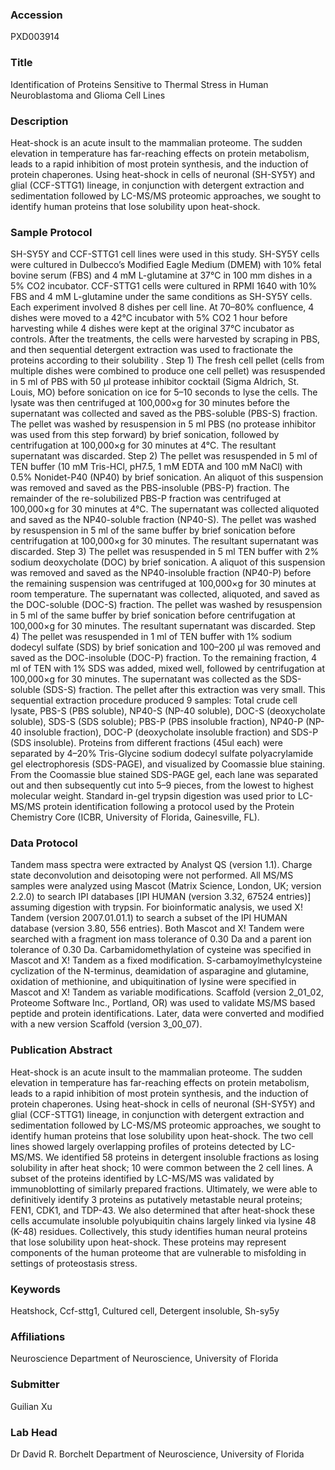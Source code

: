 ### Accession
PXD003914

### Title
Identification of Proteins Sensitive to Thermal Stress in Human Neuroblastoma and Glioma Cell Lines

### Description
Heat-shock is an acute insult to the mammalian proteome. The sudden elevation in temperature has far-reaching effects on protein metabolism, leads to a rapid inhibition of most protein synthesis, and the induction of protein chaperones. Using heat-shock in cells of neuronal (SH-SY5Y) and glial (CCF-STTG1) lineage, in conjunction with detergent extraction and sedimentation followed by LC-MS/MS proteomic approaches, we sought to identify human proteins that lose solubility upon heat-shock.

### Sample Protocol
SH-SY5Y and CCF-STTG1 cell lines were used in this study. SH-SY5Y cells were cultured in Dulbecco’s Modified Eagle Medium (DMEM) with 10% fetal bovine serum (FBS) and 4 mM L-glutamine at 37°C in 100 mm dishes in a 5% CO2 incubator. CCF-STTG1 cells were cultured in RPMI 1640 with 10% FBS and 4 mM L-glutamine under the same conditions as SH-SY5Y cells. Each experiment involved 8 dishes per cell line. At 70–80% confluence, 4 dishes were moved to a 42°C incubator with 5% CO2 1 hour before harvesting while 4 dishes were kept at the original 37°C incubator as controls.   After the treatments, the cells were harvested by scraping in PBS, and then sequential detergent extraction was used to fractionate the proteins according to their solubility .  Step 1) The fresh cell pellet (cells from multiple dishes were combined to produce one cell pellet) was resuspended in 5 ml of PBS with 50 µl protease inhibitor cocktail (Sigma Aldrich, St. Louis, MO) before sonication on ice for 5–10 seconds to lyse the cells. The lysate was then centrifuged at 100,000×g for 30 minutes before the supernatant was collected and saved as the PBS-soluble (PBS-S) fraction. The pellet was washed by resuspension in 5 ml PBS (no protease inhibitor was used from this step forward) by brief sonication, followed by centrifugation at 100,000×g for 30 minutes at 4°C. The resultant supernatant was discarded.  Step 2) The pellet was resuspended in 5 ml of TEN buffer (10 mM Tris-HCl, pH7.5, 1 mM EDTA and 100 mM NaCl) with 0.5% Nonidet-P40 (NP40) by brief sonication. An aliquot of this suspension was removed and saved as the PBS-insoluble (PBS-P) fraction. The remainder of the re-solubilized PBS-P fraction was centrifuged at 100,000×g for 30 minutes at 4°C. The supernatant was collected aliquoted and saved as the NP40-soluble fraction (NP40-S). The pellet was washed by resuspension in 5 ml of the same buffer by brief sonication before centrifugation at 100,000×g for 30 minutes. The resultant supernatant was discarded.  Step 3) The pellet was resuspended in 5 ml TEN buffer with 2% sodium deoxycholate (DOC) by brief sonication. A aliquot of this suspension was removed and saved as the NP40-insoluble fraction (NP40-P) before the remaining suspension was centrifuged at 100,000×g for 30 minutes at room temperature. The supernatant was collected, aliquoted, and saved as the DOC-soluble (DOC-S) fraction. The pellet was washed by resuspension in 5 ml of the same buffer by brief sonication before centrifugation at 100,000×g for 30 minutes. The resultant supernatant was discarded.  Step 4) The pellet was resuspended in 1 ml of TEN buffer with 1% sodium dodecyl sulfate (SDS) by brief sonication and 100–200 µl was removed and saved as the DOC-insoluble (DOC-P) fraction. To the remaining fraction, 4 ml of TEN with 1% SDS was added, mixed well, followed by centrifugation at 100,000×g for 30 minutes. The supernatant was collected as the SDS-soluble (SDS-S) fraction. The pellet after this extraction was very small.  This sequential extraction procedure produced 9 samples: Total crude cell lysate, PBS-S (PBS soluble), NP40-S (NP-40 soluble), DOC-S (deoxycholate soluble), SDS-S (SDS soluble); PBS-P (PBS insoluble fraction), NP40-P (NP-40 insoluble fraction), DOC-P (deoxycholate insoluble fraction) and SDS-P (SDS insoluble). Proteins from different fractions (45ul each) were separated by 4–20% Tris-Glycine sodium dodecyl sulfate polyacrylamide gel electrophoresis (SDS-PAGE), and visualized by Coomassie blue staining. From the Coomassie blue stained SDS-PAGE gel, each lane was separated out and then subsequently cut into 5–9 pieces, from the lowest to highest molecular weight. Standard in-gel trypsin digestion was used prior to LC-MS/MS protein identification following a protocol used by the Protein Chemistry Core (ICBR, University of Florida, Gainesville, FL).

### Data Protocol
Tandem mass spectra were extracted by Analyst QS (version 1.1). Charge state deconvolution and deisotoping were not performed. All MS/MS samples were analyzed using Mascot (Matrix Science, London, UK; version 2.2.0) to search IPI databases [IPI HUMAN (version 3.32, 67524 entries)] assuming digestion with trypsin. For bioinformatic analysis, we used X! Tandem (version 2007.01.01.1) to search a subset of the IPI HUMAN database (version 3.80, 556 entries). Both Mascot and X! Tandem were searched with a fragment ion mass tolerance of 0.30 Da and a parent ion tolerance of 0.30 Da. Carbamidomethylation of cysteine was specified in Mascot and X! Tandem as a fixed modification. S-carbamoylmethylcysteine cyclization of the N-terminus, deamidation of asparagine and glutamine, oxidation of methionine, and ubiquitination of lysine were specified in Mascot and X! Tandem as variable modifications. Scaffold (version 2_01_02, Proteome Software Inc., Portland, OR) was used to validate MS/MS based peptide and protein identifications. Later, data were converted and modified with a new version Scaffold (version 3_00_07).

### Publication Abstract
Heat-shock is an acute insult to the mammalian proteome. The sudden elevation in temperature has far-reaching effects on protein metabolism, leads to a rapid inhibition of most protein synthesis, and the induction of protein chaperones. Using heat-shock in cells of neuronal (SH-SY5Y) and glial (CCF-STTG1) lineage, in conjunction with detergent extraction and sedimentation followed by LC-MS/MS proteomic approaches, we sought to identify human proteins that lose solubility upon heat-shock. The two cell lines showed largely overlapping profiles of proteins detected by LC-MS/MS. We identified 58 proteins in detergent insoluble fractions as losing solubility in after heat shock; 10 were common between the 2 cell lines. A subset of the proteins identified by LC-MS/MS was validated by immunoblotting of similarly prepared fractions. Ultimately, we were able to definitively identify 3 proteins as putatively metastable neural proteins; FEN1, CDK1, and TDP-43. We also determined that after heat-shock these cells accumulate insoluble polyubiquitin chains largely linked via lysine 48 (K-48) residues. Collectively, this study identifies human neural proteins that lose solubility upon heat-shock. These proteins may represent components of the human proteome that are vulnerable to misfolding in settings of proteostasis stress.

### Keywords
Heatshock, Ccf-sttg1, Cultured cell, Detergent insoluble, Sh-sy5y

### Affiliations
Neuroscience
Department of Neuroscience, University of Florida

### Submitter
Guilian Xu

### Lab Head
Dr David R. Borchelt
Department of Neuroscience, University of Florida


